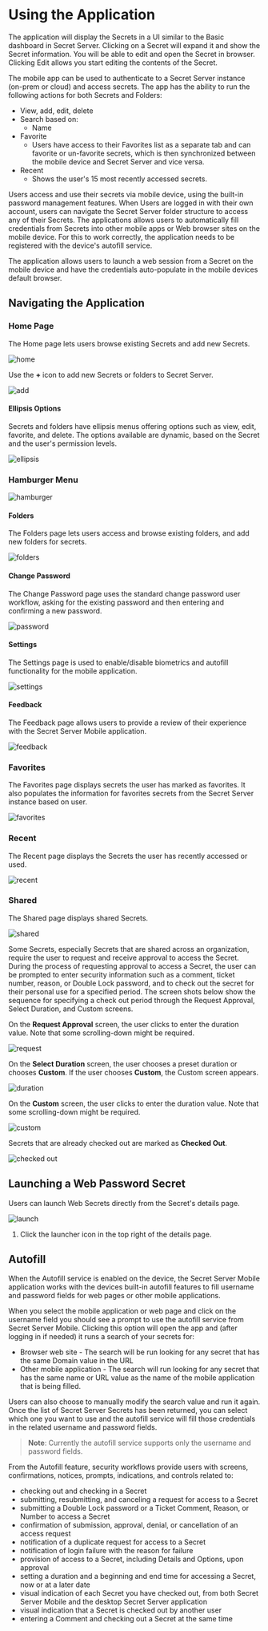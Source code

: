 [title]: # (Using the App)
[tags]: # (mobile)
[priority]: # (3)
# Using the Application

The application will display the Secrets in a UI similar to the Basic dashboard in Secret Server. Clicking on a Secret will expand it and show the Secret information. You will be able to edit and open the Secret in
browser. Clicking Edit allows you start editing the contents of the Secret.

The mobile app can be used to authenticate to a Secret Server instance (on-prem or cloud) and access secrets. The app has the ability to run the following actions for both Secrets and Folders:

* View, add, edit, delete
* Search based on:
  * Name
* Favorite
  * Users have access to their Favorites list as a separate tab and can favorite or un-favorite secrets, which is then synchronized between the mobile device and Secret Server and vice versa.
* Recent
  * Shows the user's 15 most recently accessed secrets.

Users access and use their secrets via mobile device, using the built-in password management features. When Users are logged in with their own account, users can navigate the Secret Server folder structure to access any of their Secrets.
The applications allows users to automatically fill credentials from Secrets into other mobile apps or Web browser sites on the mobile device. For this to work correctly, the application needs to be registered with the device's autofill service.

The application allows users to launch a web session from a Secret on the mobile device and have the credentials auto-populate in the mobile devices default browser.

## Navigating the Application

### Home Page

The Home page lets users browse existing Secrets and add new Secrets.

![home](images/main.png "Home page")

Use the __+__ icon to add new Secrets or folders to Secret Server.

![add](images/add.png "Add a Secret or Folder")

#### Ellipsis Options

Secrets and folders have ellipsis menus offering options such as view, edit, favorite, and delete. 
The options available are dynamic, based on the Secret and the user's permission levels.

![ellipsis](images/ellipsis.png "Ellipsis Menu Options")

### Hamburger Menu

![hamburger](images/hamburger.png "Hamburger menu options")

#### Folders

The Folders page lets users access and browse existing folders, and add new folders for secrets.

![folders](images/folders.png "Folders page")

#### Change Password

The Change Password page uses the standard change password user workflow, asking for the existing password and then entering and confirming a new password.

![password](images/password.png "Change Password page")

#### Settings

The Settings page is used to enable/disable biometrics and autofill functionality for the mobile application.

![settings](../onboarding/images/init-5.png "Settings page")

#### Feedback

The Feedback page allows users to provide a review of their experience with the Secret Server Mobile application.

![feedback](images/feedback.png "Feedback page")

### Favorites

The Favorites page displays secrets the user has marked as favorites. It also populates the information for favorites secrets from the Secret Server instance based on user.

![favorites](images/favorites.png "Favorites page")

### Recent

The Recent page displays the Secrets the user has recently accessed or used.

![recent](images/recent.png "Recent page")

### Shared

The Shared page displays shared Secrets.

![shared](images/shared.png "Shared page")


Some Secrets, especially Secrets that are shared across an organization, require the user to request and receive approval to access the Secret. During the process of requesting approval to access a Secret, the user can be prompted to enter security information such as a comment, ticket number, reason, or Double Lock password, and to check out the secret for their personal use for a specified period. The screen shots below show the sequence for specifying a check out period through the Request Approval, Select Duration, and Custom screens. 


On the **Request Approval** screen, the user clicks to enter the duration value. Note that some scrolling-down might be required.

![request](images/request-approval-duration2.png "Request Approval")


On the **Select Duration** screen, the user chooses a preset duration or chooses **Custom**. If the user chooses **Custom**, the Custom screen appears.

![duration](images/select-duration2.png "Select Duration")



On the **Custom** screen, the user clicks to enter the duration value. Note that some scrolling-down might be required.


![custom](images/duration-custom2.png "Custom Duration")


Secrets that are already checked out are marked as **Checked Out**.

![checked out](images/secret-checked-out2.png "Checked Out")


## Launching a Web Password Secret

Users can launch Web Secrets directly from the Secret's details page.

![launch](images/launch.png "Launch web secret")

1. Click the launcher icon in the top right of the details page.

## Autofill

When the Autofill service is enabled on the device, the Secret Server Mobile application works with the devices built-in autofill features to fill username and password fields for web pages or other mobile applications.

When you select the mobile application or web page and click on the username field you should see a prompt to use the autofill service from Secret Server Mobile. Clicking this option will open the app and (after logging in if needed) it runs a search of your secrets for:

* Browser web site - The search will be run looking for any secret that has the same Domain value in the URL
* Other mobile application - The search will run looking for any secret that has the same name or URL value as the name of the mobile application that is being filled.

Users can also choose to manually modify the search value and run it again. Once the list of Secret Server Secrets has been returned, you can select which one you want to use and the autofill service will fill those credentials in the related username and password fields.

>**Note**: Currently the autofill service supports only the username and password fields.

From the Autofill feature, security workflows provide users with screens, confirmations, notices, prompts, indications, and controls related to: 
* checking out and checking in a Secret 
* submitting, resubmitting, and canceling a request for access to a Secret
* submitting a Double Lock password or a Ticket Comment, Reason, or Number to access a Secret
* confirmation of submission, approval, denial, or cancellation of an access request 
* notification of a duplicate request for access to a Secret 
* notification of login failure with the reason for failure
* provision of access to a Secret, including Details and Options, upon approval 
* setting a duration and a beginning and end time for accessing a Secret, now or at a later date 
* visual indication of each Secret you have checked out, from both Secret Server Mobile and the desktop Secret Server application 
* visual indication that a Secret is checked out by another user
* entering a Comment and checking out a Secret at the same time 


